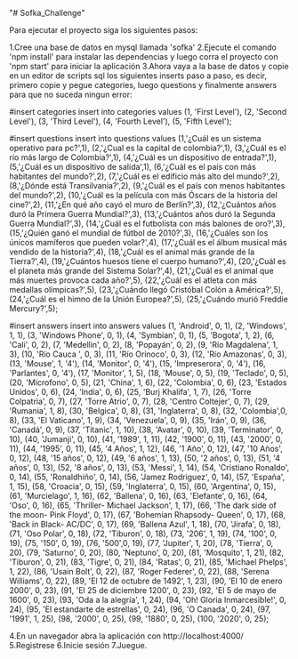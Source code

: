 "# Sofka_Challenge" 

Para ejecutar el proyecto siga los siguientes pasos:

1.Cree una base de datos en mysql llamada 'sofka'
2.Ejecute el comando 'npm install' para instalar las dependencias y luego corra el proyecto con 'npm start' para iniciar la aplicación
3.Ahora vaya a la base de datos y copie en un editor de scripts sql los siguientes inserts paso a paso, es decir, primero copie y pegue categories, luego questions y finalmente answers para que no suceda ningun error:

#insert categories
insert into categories values (1, 'First Level'), (2, 'Second Level'), (3, 'Third Level'), (4, 'Fourth Level'), (5, 'Fifth Level');

#insert questions
insert into questions values 
(1,'¿Cuál es un sistema operativo para pc?',1),
(2,'¿Cual es la capital de colombia?',1),
(3,'¿Cuál es el río más largo de Colombia?',1),
(4,'¿Cuál es un dispositivo de entrada?',1),
(5,'¿Cuál es un dispositivo de salida',1),
(6,'¿Cuál es el país con más habitantes del mundo?',2),
(7,'¿Cuál es el edificio más alto del mundo?',2),
(8,'¿Dónde está Transilvania?',2),
(9,'¿Cuál es el país con menos habitantes del mundo?',2),
(10,'¿Cuál es la película con más Óscars de la historia del cine?',2),
(11,'¿En qué año cayó el muro de Berlín?',3),
(12,'¿Cuántos años duró la Primera Guerra Mundial?',3),
(13,'¿Cuántos años duró la Segunda Guerra Mundial?',3),
(14,'¿Cuál es el futbolista con más balones de oro?',3),
(15,'¿Quién ganó el mundial de fútbol de 2010?',3),
(16,'¿Cuáles son los únicos mamíferos que pueden volar?',4),
(17,'¿Cuál es el álbum musical más vendido de la historia?',4),
(18,'¿Cuál es el animal más grande de la Tierra?',4),
(19,'¿Cuántos huesos tiene el cuerpo humano?',4),
(20,'¿Cuál es el planeta más grande del Sistema Solar?',4),
(21,'¿Cuál es el animal que más muertes provoca cada año?',5),
(22,'¿Cuál es el atleta con más medallas olímpicas?',5),
(23,'¿Cuándo llegó Cristóbal Colón a América?',5),
(24,'¿Cuál es el himno de la Unión Europea?',5),
(25,'¿Cuándo murió Freddie Mercury?',5);


#insert answers
insert into answers values
(1, 'Android', 0, 1),
(2, 'Windows', 1, 1),
(3, 'Windows Phone', 0, 1),
(4, 'Symbian', 0, 1),
(5, 'Bogota', 1, 2),
(6, 'Cali', 0, 2),
(7, 'Medellin', 0, 2),
(8, 'Popayán', 0, 2),
(9, 'Río Magdalena', 1, 3),
(10, 'Río Cauca ', 0, 3),
(11, 'Río Orinoco', 0, 3),
(12, 'Río Amazonas', 0, 3),
(13, 'Mouse', 1, '4'),
(14, 'Monitor', 0, '4'),
(15, 'Impreserora', 0, '4'),
(16, 'Parlantes', 0, '4'),
(17, 'Monitor', 1, 5),
(18, 'Mouse', 0, 5),
(19, 'Teclado', 0, 5),
(20, 'Microfono', 0, 5),
(21, 'China', 1, 6),
(22, 'Colombia', 0, 6),
(23, 'Estados Unidos', 0, 6),
(24, 'India', 0, 6),
(25, 'Burj Khalifa', 1, 7),
(26, 'Torre Colpatria', 0, 7),
(27, 'Torre Atrio', 0, 7),
(28, 'Centro Coltejer', 0, 7),
(29, 'Rumania', 1, 8),
(30, 'Belgica', 0, 8),
(31, 'Inglaterra', 0, 8),
(32, 'Colombia',0, 8),
(33, 'El Vaticano', 1, 9),
(34, 'Venezuela', 0, 9),
(35, 'Irán', 0, 9),
(36, 'Canadá', 0, 9),
(37, 'Titanic', 1, 10),
(38, 'Avatar', 0, 10),
(39, 'Terminator', 0, 10),
(40, 'Jumanji', 0, 10),
(41, '1989', 1, 11),
(42, '1900', 0, 11),
(43, '2000', 0, 11),
(44, '1995', 0, 11),
(45, '4 Años', 1, 12),
(46, '1 Año', 0, 12),
(47, '10 Años', 0, 12),
(48, '15 años', 0, 12),
(49, '6 años', 1, 13),
(50, '2 años', 0, 13),
(51, '4 años', 0, 13),
(52, '8 años', 0, 13),
(53, 'Messi', 1, 14),
(54, 'Cristiano Ronaldo', 0, 14),
(55, 'Ronaldhiño', 0, 14),
(56, 'Jamez Rodriguez', 0, 14),
(57, 'España', 1, 15),
(58, 'Croacia', 0, 15),
(59, 'Inglaterra', 0, 15),
(60, 'Argentina', 0, 15),
(61, 'Murcielago', 1, 16),
(62, 'Ballena', 0, 16),
(63, 'Elefante', 0, 16),
(64, 'Oso', 0, 16),
(65, 'Thriller- Michael Jackson', 1, 17),
(66, 'The dark side of the moon- Pink Floyd', 0, 17),
(67, 'Bohemian Rhapsody- Queen', 0, 17),
(68, 'Back in Black- AC/DC', 0, 17),
(69, 'Ballena Azul', 1, 18),
(70, 'Jirafa', 0, 18),
(71, 'Oso Polar', 0, 18),
(72, 'Tiburon', 0, 18),
(73, '206', 1, 19),
(74, '100', 0, 19),
(75, '150', 0, 19),
(76, '500',0, 19),
(77, 'Jupiter', 1, 20),
(78, 'Tierra', 0, 20),
(79, 'Saturno', 0, 20),
(80, 'Neptuno', 0, 20),
(81, 'Mosquito', 1, 21),
(82, 'Tiburon', 0, 21),
(83, 'Tigre', 0, 21),
(84, 'Ratas', 0, 21),
(85, 'Michael Phelps', 1, 22),
(86, 'Usain Bolt', 0, 22),
(87, 'Roger Federer', 0, 22),
(88, 'Serena Williams', 0, 22),
(89, 'El 12 de octubre de 1492', 1, 23),
(90, 'El 10 de enero 2000', 0, 23),
(91, 'El 25 de diciembre 1200', 0, 23),
(92, 'El 5 de mayo de 1600', 0, 23),
(93, 'Oda a la alegría', 1, 24),
(94, 'Oh! Gloria Inmarcesible!', 0, 24),
(95, 'El estandarte de estrellas', 0, 24),
(96, 'O Canada', 0, 24),
(97, '1991', 1, 25),
(98, '2000', 0, 25),
(99, '1880', 0, 25),
(100, '2020', 0, 25);

4.En un navegador abra la aplicación con http://localhost:4000/
5.Registrese
6.Inicie sesión
7.Juegue.
